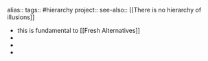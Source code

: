 alias::
tags:: #hierarchy 
project::
see-also:: [[There is no hierarchy of illusions]]

- this is fundamental to [[Fresh Alternatives]]
-
-
-